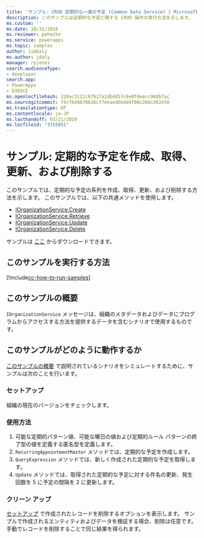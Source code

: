 ```yaml
---
title: 'サンプル: CRUD 定期的な一連の予定 (Common Data Service) | Microsoft Docs'
description: このサンプルは定期的な予定に関する CRUD 操作の実行方法を示します。
ms.custom: ''
ms.date: 10/31/2018
ms.reviewer: pehecke
ms.service: powerapps
ms.topic: samples
author: JimDaly
ms.author: jdaly
manager: ryjones
search.audienceType:
- developer
search.app:
- PowerApps
- D365CE
ms.openlocfilehash: 220ac3122c67917a2dbdd57c6e8fdeecc960b7ac
ms.sourcegitcommit: f4cf849070628cf7eeaed6b4d4f08c20dcd02e58
ms.translationtype: HT
ms.contentlocale: ja-JP
ms.lasthandoff: 03/21/2020
ms.locfileid: "3155851"
---
```

# <a name="sample-create-retrieve-update-and-delete-a-recurring-appointment"></a>サンプル: 定期的な予定を作成、取得、更新、および削除する

このサンプルでは、定期的な予定の系列を作成、取得、更新、および削除する方法を示します。 このサンプルでは、以下の共通メソッドを使用します。

- [IOrganizationService.Create](https://docs.microsoft.com/dotnet/api/microsoft.xrm.sdk.iorganizationservice.create?view=dynamics-general-ce-9)
- [IOrganizationService.Retrieve](https://docs.microsoft.com/dotnet/api/microsoft.xrm.sdk.iorganizationservice.retrieve?view=dynamics-general-ce-9)
- [IOrganizationService.Update](https://docs.microsoft.com/dotnet/api/microsoft.xrm.sdk.iorganizationservice.update?view=dynamics-general-ce-9)
- [IOrganizationService.Delete](https://docs.microsoft.com/dotnet/api/microsoft.xrm.sdk.iorganizationservice.delete?view=dynamics-general-ce-9)

サンプルは [ここ](https://github.com/Microsoft/PowerApps-Samples/tree/master/cds/orgsvc/C%23/CRUDRecurringAppointment) からダウンロードできます。

## <a name="how-to-run-this-sample"></a>このサンプルを実行する方法

[!include[cc-how-to-run-samples](../../includes/cc-how-to-run-samples.md)]

## <a name="what-this-sample-does"></a>このサンプルの概要

`IOrganizationService` メッセージは、組織のメタデータおよびデータにプログラムからアクセスする方法を提供するデータを含むシナリオで使用するものです。

## <a name="how-this-sample-works"></a>このサンプルがどのように動作するか

[このサンプルの概要](#what-this-sample-does) で説明されているシナリオをシミュレートするために、サンプルは次のことを行います。

### <a name="setup"></a>セットアップ

組織の現在のバージョンをチェックします。

### <a name="demonstrate"></a>使用方法

1. 可能な定期的パターン値、可能な曜日の値および定期的ルール パターンの終了型の値を定義する匿名型を定義します。 
1. `RecurringAppointmentMaster` メソッドでは、定期的な予定を作成します。
1. `QueryExpression` メソッドでは、新しく作成された定期的な予定を取得します。
1. `Update` メソッドでは、取得された定期的な予定に対する件名の更新、発生回数を 5 に予定の間隔を 2 に更新します。


### <a name="clean-up"></a>クリーン アップ

[セットアップ](#setup) で作成されたレコードを削除するオプションを表示します。 サンプルで作成されるエンティティおよびデータを検証する場合、削除は任意です。 手動でレコードを削除することで同じ結果を得られます。


